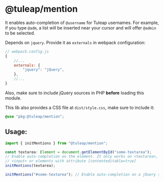 # @tuleap/mention

It enables auto-completion of `@username` for Tuleap usernames. For example, if you type
`@adm`, a list will be inserted near your cursor and will offer `@admin` to be selected.

Depends on `jquery`. Provide it as `externals` in webpack configuration:

```javascript
// webpack.config.js
{
    //...
    externals: {
        "jquery": "jQuery",
    },
    //...
}
```
Also, make sure to include jQuery sources in PHP **before** loading this module.

This lib also provides a CSS file at `dist/style.css`, make sure to include it:

```scss
@use "pkg:@tuleap/mention";
```
## Usage:

```typescript
import { initMentions } from "@tuleap/mention";

const textarea: Element = document.getElementById("some-textarea");
// Enable auto-completion on the element. It only works on <textarea>,
// <input> or elements with attribute [contenteditable=true]
initMentions(textarea);

initMentions("#some-textarea"); // Enable auto-completion on a jQuery selector
```
